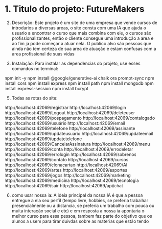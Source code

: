 # 1. Titulo do projeto: FutureMakers
 
2. Descrição: Este projeto é um site de uma empresa que vende cursos de introdurios a diversas areas,
 o site consta com uma IA que ajuda o usuario a encontrar o curso que mais combina com ele, o cursos são profissionalizantes, então o cliente consegue uma introdução a area e ao fim ja pode começar a atuar nela. O publico alvo são pessoas que ainda não tem certeza de sua area de atuação e estam confusas com a area profissional de suas vidas 
 
3. Instalação: Para instalar as dependências do projeto, use esses comandos no terminal:

npm init -y
npm install @google/generative-ai chalk ora prompt-sync
npm install cors
npm install express
npm install path
npm install mongodb
npm install express-session
npm install bcrypt

5. Todas as rotas do site:

http://localhost:42069/registrar
http://localhost:42069/login
http://localhost:42069/Logout
http://localhost:42069/deleteuser
http://localhost:42069/pospagamento
http://localhost:42069/contalogado
http://localhost:42069/usuário
http://localhost:42069/email
http://localhost:42069/telefone
http://localhost:42069/assinante
http://localhost:42069/updateusuario
http://localhost:42069/updateemail
http://localhost:42069/updatetelefone
http://localhost:42069/CancelarAssinatura
http://localhost:42069/menu
http://localhost:42069/conta
http://localhost:42069/errodeletar
http://localhost:42069/errologin
http://localhost:42069/sobrenos
http://localhost:42069/contato
http://localhost:42069/cursos
http://localhost:42069/clonacartao
http://localhost:42069/AI
http://localhost:42069/artes
http://localhost:42069/esportes
http://localhost:42069/jogos
http://localhost:42069/marketing
http://localhost:42069/medicina
http://localhost:42069/tecnologia
http://localhost:42069/sair
http://localhost:42069/api/chat

6. como usar nossa ia: A ideia principal da nossa IA é que a pessoa entregue a ela seu perfil (tempo livre, hobbies, se preferia trabalhar presencialmente ou a distancia, se preferia um trabalho com pouca ou muita interação social e etc) e em resposta a nossa ia apontaria o melhor curso para essa pessoa, tambem faz parte do objetivo que os alunos a usem para tirar duivdas sobre as materias que estão tendo
